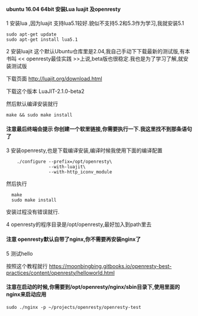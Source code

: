 #### ubuntu 16.04 64bit 安装Lua luajit 及openresty

1 安装lua ,因为luajit 支持lua5.1较好.貌似不支持5.2和5.3作为学习,我就安装5.1

    sudo apt-get update
    sudo apt-get install lua5.1

2 安装luajit 这个默认Ubuntu仓库里是2.04,我自己手动下下载最新的测试版,有本书叫
<< openresty最佳实践 >>上说,beta版也很稳定.我也是为了学习了解,就安装测试版

  下载页面 http://luajit.org/download.html

  下载这个版本 LuaJIT-2.1.0-beta2

  然后默认编译安装就行

    make && sudo make install


  #### 注意最后终端会提示 你创建一个软里链接,你需要执行一下.我这里找不到那条语句了


3 安装openresty,也是下载编译安装,编译时候我使用下面的编译配置


        ./configure --prefix=/opt/openresty\
                    --with-luajit\
                    --with-http_iconv_module

  然后执行

      make
      sudo make install

  安装过程没有错误就行.

4 openresty的程序目录是/opt/openresty,最好加入到path里去


#### 注意 openresty默认自带了nginx,你不需要再安装nginx了

5 测试hello

   按照这个教程就行
    https://moonbingbing.gitbooks.io/openresty-best-practices/content/openresty/helloworld.html


#### 注意在启动的时候,你需要到/opt/openresty/nginx/sbin目录下,使用里面的nginx来启动应用

    sudo ./nginx -p ~/projects/openresty/openresty-test
